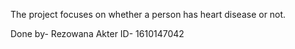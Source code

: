 The project focuses on whether a person has heart disease or not.

Done by-
Rezowana Akter
ID- 1610147042
